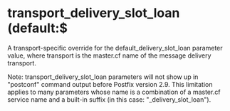 # transport_delivery_slot_loan (default:$ 

 A transport-specific override for the default_delivery_slot_loan
parameter value, where transport is the master.cf name of
the message delivery transport. 

 Note: transport_delivery_slot_loan parameters will not
show up in "postconf" command output before Postfix version 2.9.
This limitation applies to many parameters whose name is a combination
of a master.cf service name and a built-in suffix (in this case:
"_delivery_slot_loan"). 


